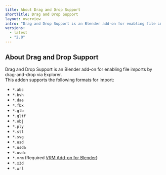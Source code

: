 ```yaml
---
title: About Drag and Drop Support
shortTitle: Drag and Drop Support
layout: overview
intro: "Drag and Drop Support is an Blender add-on for enabling file imports by drag-and-drop via Explorer."
versions:
  - latest
  - "2.0"
---
```


## About Drag and Drop Support

Drag and Drop Support is an Blender add-on for enabling file imports by drag-and-drop via Explorer.  
This addon supports the following formats for import:

- `*.abc`
- `*.bvh`
- `*.dae`
- `*.fbx`
- `*.glb`
- `*.gltf`
- `*.obj`
- `*.ply`
- `*.stl`
- `*.svg`
- `*.usd`
- `*.usda`
- `*.usdc`
- `*.vrm` (Required [VRM Add-on for Blender](https://github.com/saturday06/VRM-Addon-for-Blender))
- `*.x3d`
- `*.wrl`
